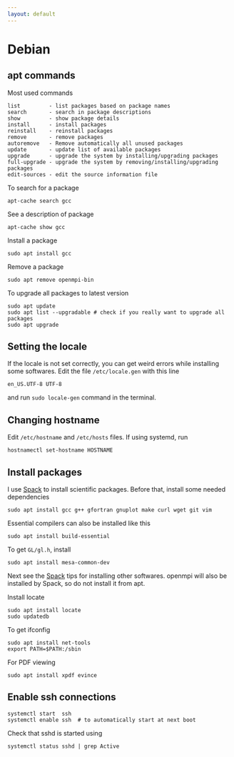 ```yaml
---
layout: default
---
```


# Debian

## apt commands

Most used commands

```text
list         - list packages based on package names
search       - search in package descriptions
show         - show package details
install      - install packages
reinstall    - reinstall packages
remove       - remove packages
autoremove   - Remove automatically all unused packages
update       - update list of available packages
upgrade      - upgrade the system by installing/upgrading packages
full-upgrade - upgrade the system by removing/installing/upgrading packages
edit-sources - edit the source information file
```

To search for a package

```shell
apt-cache search gcc
```

See a description of package

```shell
apt-cache show gcc
```

Install a package

```shell
sudo apt install gcc
```

Remove a package

```shell
sudo apt remove openmpi-bin
```

To upgrade all packages to latest version

```shell
sudo apt update
sudo apt list --upgradable # check if you really want to upgrade all packages
sudo apt upgrade
```

## Setting the locale

If the locale is not set correctly, you can get weird errors while installing some softwares. Edit the file `/etc/locale.gen` with this line

```text
en_US.UTF-8 UTF-8
```

and run `sudo locale-gen` command in the terminal.

## Changing hostname

Edit `/etc/hostname` and `/etc/hosts` files. If using systemd, run

```shell
hostnamectl set-hostname HOSTNAME
```

## Install packages

I use [Spack](comp/spack.html) to install scientific packages. Before that, install some needed dependencies

```shell
sudo apt install gcc g++ gfortran gnuplot make curl wget git vim
```

Essential compilers can also be installed like this

```shell
sudo apt install build-essential
```

To get `GL/gl.h`, install

```shell
sudo apt install mesa-common-dev
```

Next see the [Spack](comp/spack.html) tips for installing other softwares. openmpi will also be installed by Spack, so do not install it from apt.

Install locate

```shell
sudo apt install locate
sudo updatedb
```

To get ifconfig

```shell
sudo apt install net-tools
export PATH=$PATH:/sbin
```

For PDF viewing

```shell
sudo apt install xpdf evince
```

## Enable ssh connections

```shell
systemctl start  ssh
systemctl enable ssh  # to automatically start at next boot
```

Check that sshd is started using

```shell
systemctl status sshd | grep Active
```

